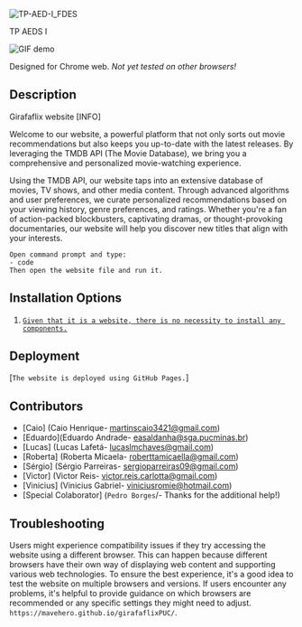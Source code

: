 ![TP-AED-I_FDES](https://cdn.discordapp.com/attachments/912077509850447922/1123678246605684807/sexting.gif)



TP AEDS I

![GIF demo](https://cdn.discordapp.com/attachments/912077509850447922/1123678261952663572/star.gif)

Designed for Chrome web. *Not yet tested on other browsers!*

**Description**
---
Girafaflix website [INFO]

Welcome to our website, a powerful platform that not only sorts out movie recommendations but also keeps you up-to-date with the latest releases. By leveraging the TMDB API (The Movie Database), we bring you a comprehensive and personalized movie-watching experience.

Using the TMDB API, our website taps into an extensive database of movies, TV shows, and other media content. Through advanced algorithms and user preferences, we curate personalized recommendations based on your viewing history, genre preferences, and ratings. Whether you're a fan of action-packed blockbusters, captivating dramas, or thought-provoking documentaries, our website will help you discover new titles that align with your interests.

```
Open command prompt and type:
- code
Then open the website file and run it.

```

**Installation Options**
---

1.  [`Given that it is a website, there is no necessity to install any components.`](https://mavehero.github.io/girafaflix/)
    


**Deployment**
---
[`The website is deployed using GitHub Pages.`]

**Contributors**
---
+ [Caio] (Caio Henrique- martinscaio3421@gmail.com)
+ [Eduardo](Eduardo Andrade- easaldanha@sga.pucminas.br) 
+ [Lucas] (Lucas Lafetá- lucaslmchaves@gmail.com)
+ [Roberta] (Roberta Micaela- roberttamicaella@gmail.com)
+ [Sérgio] (Sérgio Parreiras- sergioparreiras09@gmail.com)
+ [Victor] (Victor Reis- victor.reis.carlotta@gmail.com)
+ [Vinicius] (Vinicius Gabriel- viniciusromie@hotmail.com)
+ [Special Colaborator] (`Pedro Borges`/- Thanks for the additional help!)

**Troubleshooting**
---

Users might experience compatibility issues if they try accessing the website using a different browser. This can happen because different browsers have their own way of displaying web content and supporting various web technologies. To ensure the best experience, it's a good idea to test the website on multiple browsers and versions. If users encounter any problems, it's helpful to provide guidance on which browsers are recommended or any specific settings they might need to adjust. `https://mavehero.github.io/girafaflixPUC/`.


